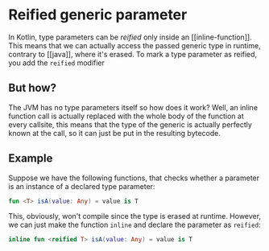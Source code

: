 # Reified generic parameter
In Kotlin, type parameters can be *reified* only inside an [[inline-function]]. This means that we can actually access the passed generic type in runtime, contrary to [[java]], where it's erased. To mark a type parameter as reified, you add the `reified` modifier

## But how?
The JVM has no type parameters itself so how does it work? Well, an inline function call is actually replaced with the whole body of the function at every callsite, this means that the type of the generic is actually perfectly known at the call, so it can just be put in the resulting bytecode.

## Example
Suppose we have the following functions, that checks whether a parameter is an instance of a declared type parameter:

```kotlin
fun <T> isA(value: Any) = value is T
```

This, obviously, won't compile since the type is erased at runtime. However, we can just make the function `inline` and declare the parameter as `reified`:

```kotlin
inline fun <reified T> isA(value: Any) = value is T
```
